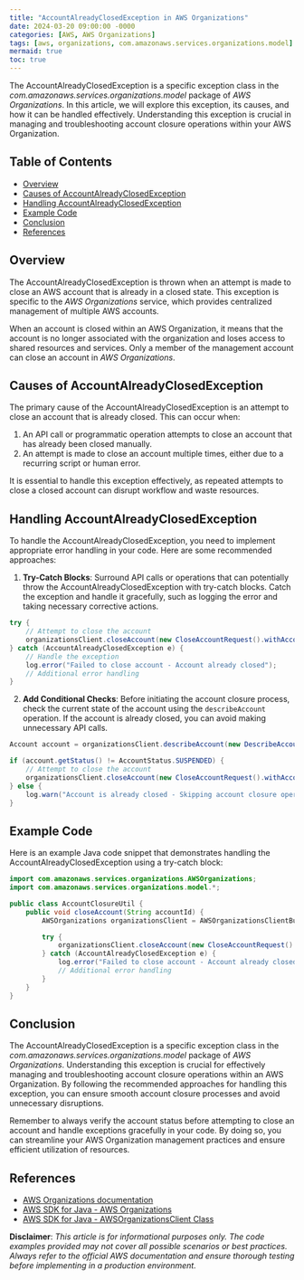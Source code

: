 ```yaml
---
title: "AccountAlreadyClosedException in AWS Organizations"
date: 2024-03-20 09:00:00 -0000
categories: [AWS, AWS Organizations]
tags: [aws, organizations, com.amazonaws.services.organizations.model]
mermaid: true
toc: true
---
```



The AccountAlreadyClosedException is a specific exception class in the *com.amazonaws.services.organizations.model* package of *AWS Organizations*. In this article, we will explore this exception, its causes, and how it can be handled effectively. Understanding this exception is crucial in managing and troubleshooting account closure operations within your AWS Organization.

## Table of Contents
- [Overview](#overview)
- [Causes of AccountAlreadyClosedException](#causes-of-accountalreadyclosedexception)
- [Handling AccountAlreadyClosedException](#handling-accountalreadyclosedexception)
- [Example Code](#example-code)
- [Conclusion](#conclusion)
- [References](#references)

## Overview
The AccountAlreadyClosedException is thrown when an attempt is made to close an AWS account that is already in a closed state. This exception is specific to the *AWS Organizations* service, which provides centralized management of multiple AWS accounts.

When an account is closed within an AWS Organization, it means that the account is no longer associated with the organization and loses access to shared resources and services. Only a member of the management account can close an account in *AWS Organizations*.

## Causes of AccountAlreadyClosedException
The primary cause of the AccountAlreadyClosedException is an attempt to close an account that is already closed. This can occur when:

1. An API call or programmatic operation attempts to close an account that has already been closed manually.
2. An attempt is made to close an account multiple times, either due to a recurring script or human error.

It is essential to handle this exception effectively, as repeated attempts to close a closed account can disrupt workflow and waste resources.

## Handling AccountAlreadyClosedException
To handle the AccountAlreadyClosedException, you need to implement appropriate error handling in your code. Here are some recommended approaches:

1. **Try-Catch Blocks**: Surround API calls or operations that can potentially throw the AccountAlreadyClosedException with try-catch blocks. Catch the exception and handle it gracefully, such as logging the error and taking necessary corrective actions.

```java
try {
    // Attempt to close the account
    organizationsClient.closeAccount(new CloseAccountRequest().withAccountId("1234567890"));
} catch (AccountAlreadyClosedException e) {
    // Handle the exception
    log.error("Failed to close account - Account already closed");
    // Additional error handling
}
```

2. **Add Conditional Checks**: Before initiating the account closure process, check the current state of the account using the `describeAccount` operation. If the account is already closed, you can avoid making unnecessary API calls.

```java
Account account = organizationsClient.describeAccount(new DescribeAccountRequest().withAccountId("1234567890"));

if (account.getStatus() != AccountStatus.SUSPENDED) {
    // Attempt to close the account
    organizationsClient.closeAccount(new CloseAccountRequest().withAccountId("1234567890"));
} else {
    log.warn("Account is already closed - Skipping account closure operation");
}
```

## Example Code
Here is an example Java code snippet that demonstrates handling the AccountAlreadyClosedException using a try-catch block:

```java
import com.amazonaws.services.organizations.AWSOrganizations;
import com.amazonaws.services.organizations.model.*;

public class AccountClosureUtil {
    public void closeAccount(String accountId) {
        AWSOrganizations organizationsClient = AWSOrganizationsClientBuilder.defaultClient();

        try {
            organizationsClient.closeAccount(new CloseAccountRequest().withAccountId(accountId));
        } catch (AccountAlreadyClosedException e) {
            log.error("Failed to close account - Account already closed");
            // Additional error handling
        }
    }
}
```

## Conclusion
The AccountAlreadyClosedException is a specific exception class in the *com.amazonaws.services.organizations.model* package of *AWS Organizations*. Understanding this exception is crucial for effectively managing and troubleshooting account closure operations within an AWS Organization. By following the recommended approaches for handling this exception, you can ensure smooth account closure processes and avoid unnecessary disruptions.

Remember to always verify the account status before attempting to close an account and handle exceptions gracefully in your code. By doing so, you can streamline your AWS Organization management practices and ensure efficient utilization of resources.

## References
- [AWS Organizations documentation](https://docs.aws.amazon.com/organizations/latest/APIReference/Welcome.html)
- [AWS SDK for Java - AWS Organizations](https://docs.aws.amazon.com/sdk-for-java/latest/developer-guide/examples-organizations.html)
- [AWS SDK for Java - AWSOrganizationsClient Class](https://docs.aws.amazon.com/AWSJavaSDK/latest/javadoc/com/amazonaws/services/organizations/AWSOrganizationsClient.html)

**Disclaimer**: _This article is for informational purposes only. The code examples provided may not cover all possible scenarios or best practices. Always refer to the official AWS documentation and ensure thorough testing before implementing in a production environment._